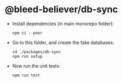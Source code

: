 # @bleed-believer/db-sync
-   Install dependencies (in main monorepo folder):
    ```shell
    npm ci --peer
    ```

-   Go to this folder, and create the fake databases:
    ```shell
    cd ./packages/db-sync
    npm run setup
    ```

-   Now run the unit tests:
    ```shell
    npm run test
    ```